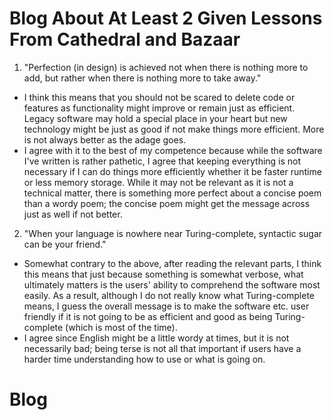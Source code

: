# Blog About At Least 2 Given Lessons From Cathedral and Bazaar
1. "Perfection (in design) is achieved not when there is nothing more to add, but rather when there is nothing more to take away."
  * I think this means that you should not be scared to delete code or features as functionality might improve or remain just as efficient.  
  Legacy software may hold a special place in your heart but new technology might be just as good if not make things more efficient. 
  More is not always better as the adage goes.
  * I agree with it to the best of my competence because while the software I've written is rather pathetic, I agree that keeping
  everything is not necessary if I can do things more efficiently whether it be faster runtime or less memory storage.  While it 
  may not be relevant as it is not a technical matter, there is something more perfect about a concise poem than a wordy poem;
  the concise poem might get the message across just as well if not better.
  
2. "When your language is nowhere near Turing-complete, syntactic sugar can be your friend."
  *  Somewhat contrary to the above, after reading the relevant parts, I think this means that just because something is somewhat
  verbose, what ultimately matters is the users' ability to comprehend the software most easily.  As a result, although I do not
  really know what Turing-complete means, I guess the overall message is to make the software etc. user friendly if it is not
  going to be as efficient and good as being Turing-complete (which is most of the time).
  *  I agree since English might be a little wordy at times, but it is not necessarily bad; being terse is not all that important
  if users have a harder time understanding how to use or what is going on. 
  
  # Blog 
